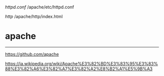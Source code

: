 *httpd.conf*
/apache/etc/httpd.conf

*http*
/apache/http/index.html

# apache
---

https://github.com/apache

https://ja.wikipedia.org/wiki/Apache%E3%82%BD%E3%83%95%E3%83%88%E3%82%A6%E3%82%A7%E3%82%A2%E8%B2%A1%E5%9B%A3
